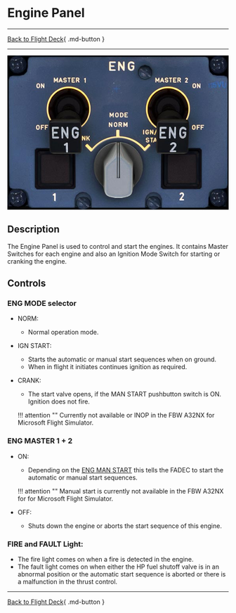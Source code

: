 # Engine Panel

---

[Back to Flight Deck](../index.md){ .md-button }

---

![Engine Panel](../../../assets/a32nx-briefing/pedestal/Engine-Panel.jpg "Engine Panel")

## Description

The Engine Panel is used to control and start the engines.
It contains Master Switches for each engine and also an Ignition Mode Switch for starting or cranking the engine.

## Controls

### ENG MODE selector

- NORM:
    - Normal operation mode.
- IGN START:
    - Starts the automatic or manual start sequences when on ground.
    - When in flight it initiates continues ignition as required.
- CRANK:
    - The start valve opens, if the MAN START pushbutton switch is ON. Ignition does not fire.

    !!! attention ""
        Currently not available or INOP in the FBW A32NX for Microsoft Flight Simulator.

### ENG MASTER 1 + 2

- ON:
    - Depending on the [ENG MAN START](../ovhd/eng-man.md) this tells the FADEC to start the automatic or manual start sequences.

    !!! attention ""
        Manual start is currently not available in the FBW A32NX for for Microsoft Flight Simulator.
- OFF:
    - Shuts down the engine or aborts the start sequence of this engine.

### FIRE and FAULT Light:

- The fire light comes on when a fire is detected in the engine.
- The fault light comes on when either the HP fuel shutoff valve is in an abnormal position or the automatic start sequence is aborted or there is a malfunction in the thrust control.

---

[Back to Flight Deck](../index.md){ .md-button }

